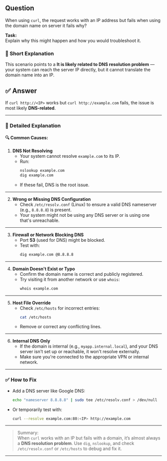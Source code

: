 ## Question  
When using `curl`, the request works with an IP address but fails when using the domain name on server it fails why?

**Task:**  
Explain why this might happen and how you would troubleshoot it.

### 📝 Short Explanation  
This scenario points to a **It is likely related to DNS resolution problem** — your system can reach the server IP directly, but it cannot translate the domain name into an IP.

## ✅ Answer  

If `curl http://<IP>` works but `curl http://example.com` fails, the issue is most likely **DNS-related**.

---

### 📘 Detailed Explanation

#### 🔍 Common Causes:

1. **DNS Not Resolving**
   - Your system cannot resolve `example.com` to its IP.
   - Run:
     ```bash
     nslookup example.com
     dig example.com
     ```
   - If these fail, DNS is the root issue.

---

2. **Wrong or Missing DNS Configuration**
   - Check `/etc/resolv.conf` (Linux) to ensure a valid DNS nameserver (e.g., `8.8.8.8`) is present.
   - Your system might not be using any DNS server or is using one that's unreachable.

---

3. **Firewall or Network Blocking DNS**
   - Port **53** (used for DNS) might be blocked.
   - Test with:
     ```bash
     dig example.com @8.8.8.8
     ```

---

4. **Domain Doesn't Exist or Typo**
   - Confirm the domain name is correct and publicly registered.
   - Try visiting it from another network or use `whois`:
     ```bash
     whois example.com
     ```

---

5. **Host File Override**
   - Check `/etc/hosts` for incorrect entries:
     ```bash
     cat /etc/hosts
     ```
   - Remove or correct any conflicting lines.

---

6. **Internal DNS Only**
   - If the domain is internal (e.g., `myapp.internal.local`), and your DNS server isn't set up or reachable, it won't resolve externally.
   - Make sure you're connected to the appropriate VPN or internal network.

---

### ✅ How to Fix

- Add a DNS server like Google DNS:
  ```bash
  echo "nameserver 8.8.8.8" | sudo tee /etc/resolv.conf > /dev/null
  ```

- Or temporarily test with:
  ```bash
  curl --resolve example.com:80:<IP> http://example.com
  ```

---

> Summary:  
> When `curl` works with an IP but fails with a domain, it’s almost always a **DNS resolution problem**. Use `dig`, `nslookup`, and check `/etc/resolv.conf` or `/etc/hosts` to debug and fix it.

---
